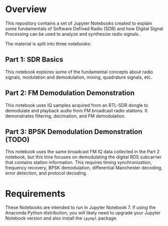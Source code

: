 # Overview

This repository contains a set of Jupyter Notebooks created to explain some fundamentals of Software Defined Radio (SDR) and how Digital Signal Processing can be used to analyze and synthesize radio signals.

The material is split into three notebooks:

## Part 1: SDR Basics

This notebook explores some of the fundamental concepts about radio signals, modulation and demodulation, mixing, quadrature signals, etc.

## Part 2: FM Demodulation Demonstration

This notebook uses IQ samples acquired from an RTL-SDR dongle to demodulate and playback audio from FM broadcast radio stations. It demonstrates filtering, decimation, and FM demodulation.

## Part 3: BPSK Demodulation Demonstration (TODO)

This notebook uses the same broadcast FM IQ data collected in the Part 2 notebook, but this time focuses on demodulating the digital RDS subcarrier that contains station information. This requires timing synchronization, frequency recovery, BPSK demodulation, differential Manchester decoding, error detection, and protocol decoding.

# Requirements

These Notebooks are intended to run in Jupyter Notebook 7. If using the Anaconda Python distribution, you will likely need to upgrade your Jupyter Notebook version and also install the `ipympl` package.

